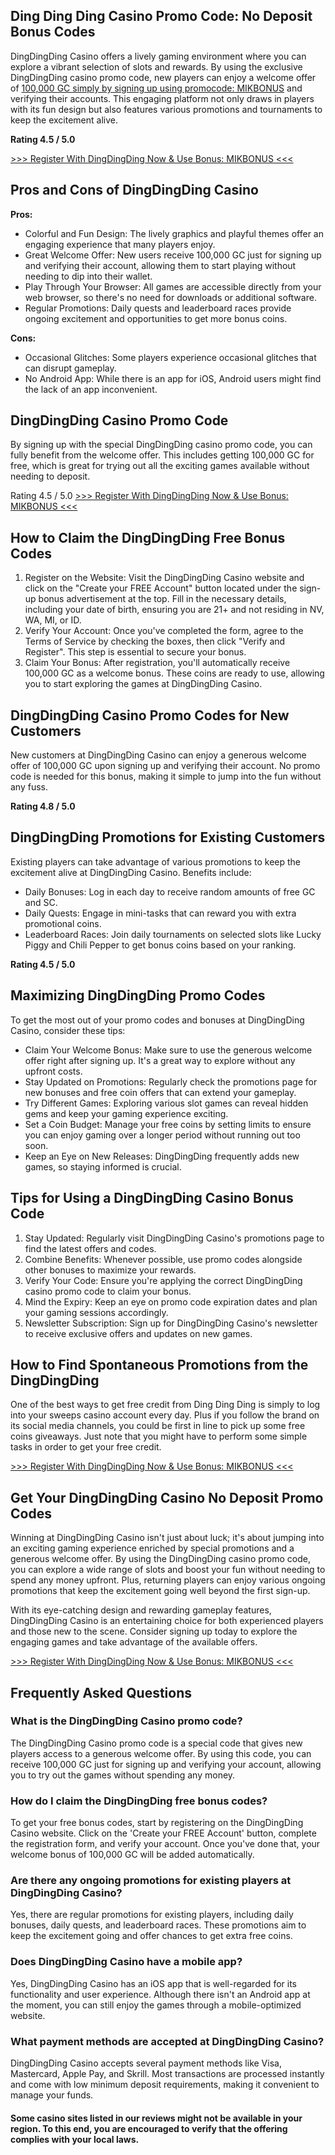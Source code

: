 <h2>Ding Ding Ding Casino Promo Code: No Deposit Bonus Codes </h2>

DingDingDing Casino offers a lively gaming environment where you can explore a vibrant selection of slots and rewards. By using the exclusive DingDingDing casino promo code, new players can enjoy a welcome offer of <a href="https://affiliates.routy.app/route/77731?affid=3353&ts=5003613?pa=github.com&pb=ding_ding_ding_casino_promo_code:_no_deposit_bonus_codes">100,000 GC simply by signing up using promocode: MIKBONUS</a> and verifying their accounts. This engaging platform not only draws in players with its fun design but also features various promotions and tournaments to keep the excitement alive.

<b>Rating 4.5 / 5.0</b>

<a href="https://affiliates.routy.app/route/77731?affid=3353&ts=5003613?pa=github.com&pb=ding_ding_ding_casino_promo_code:_no_deposit_bonus_codes">>>> Register With DingDingDing Now & Use Bonus: MIKBONUS <<<</a>

<h2>Pros and Cons of DingDingDing Casino </h2>

<b>Pros:</b>
<ul>
<li>Colorful and Fun Design: The lively graphics and playful themes offer an engaging experience that many players enjoy.</li>
<li>Great Welcome Offer: New users receive 100,000 GC just for signing up and verifying their account, allowing them to start playing without needing to dip into their wallet.</li>
<li>Play Through Your Browser: All games are accessible directly from your web browser, so there's no need for downloads or additional software.</li>
<li>Regular Promotions: Daily quests and leaderboard races provide ongoing excitement and opportunities to get more bonus coins.</li>
</ul>
<b>Cons:</b>
<ul>
<li>Occasional Glitches: Some players experience occasional glitches that can disrupt gameplay.</li>
<li>No Android App: While there is an app for iOS, Android users might find the lack of an app inconvenient.</li>
</ul>
<h2>DingDingDing Casino Promo Code </h2>

By signing up with the special DingDingDing casino promo code, you can fully benefit from the welcome offer. This includes getting 100,000 GC for free, which is great for trying out all the exciting games available without needing to deposit.

Rating 4.5 / 5.0
<a href="https://affiliates.routy.app/route/77731?affid=3353&ts=5003613?pa=github.com&pb=ding_ding_ding_casino_promo_code:_no_deposit_bonus_codes">>>> Register With DingDingDing Now & Use Bonus: MIKBONUS <<<</a>

<h2>How to Claim the DingDingDing Free Bonus Codes </h2>
<ol>
<li>Register on the Website: Visit the DingDingDing Casino website and click on the "Create your FREE Account" button located under the sign-up bonus advertisement at the top. Fill in the necessary details, including your date of birth, ensuring you are 21+ and not residing in NV, WA, MI, or ID.</li>
<li>Verify Your Account: Once you've completed the form, agree to the Terms of Service by checking the boxes, then click "Verify and Register". This step is essential to secure your bonus.</li>
<li>Claim Your Bonus: After registration, you'll automatically receive 100,000 GC as a welcome bonus. These coins are ready to use, allowing you to start exploring the games at DingDingDing Casino.</li>
</ol>

<h2>DingDingDing Casino Promo Codes for New Customers </h2>

New customers at DingDingDing Casino can enjoy a generous welcome offer of 100,000 GC upon signing up and verifying their account. No promo code is needed for this bonus, making it simple to jump into the fun without any fuss.

<b>Rating 4.8 / 5.0</b>

<h2>DingDingDing Promotions for Existing Customers </h2>

Existing players can take advantage of various promotions to keep the excitement alive at DingDingDing Casino. Benefits include:
<ul>
<li>Daily Bonuses: Log in each day to receive random amounts of free GC and SC.</li>
<li>Daily Quests: Engage in mini-tasks that can reward you with extra promotional coins.</li>
<li>Leaderboard Races: Join daily tournaments on selected slots like Lucky Piggy and Chili Pepper to get bonus coins based on your ranking.</li>
</ul>
<b>Rating 4.5 / 5.0</b>

<h2>Maximizing DingDingDing Promo Codes </h2>

To get the most out of your promo codes and bonuses at DingDingDing Casino, consider these tips:
<ul>
<li>Claim Your Welcome Bonus: Make sure to use the generous welcome offer right after signing up. It's a great way to explore without any upfront costs.</li>
<li>Stay Updated on Promotions: Regularly check the promotions page for new bonuses and free coin offers that can extend your gameplay.</li>
<li>Try Different Games: Exploring various slot games can reveal hidden gems and keep your gaming experience exciting.</li>
<li>Set a Coin Budget: Manage your free coins by setting limits to ensure you can enjoy gaming over a longer period without running out too soon.</li>
<li>Keep an Eye on New Releases: DingDingDing frequently adds new games, so staying informed is crucial.</li>
</ul>
<h2>Tips for Using a DingDingDing Casino Bonus Code </h2>
<ol>
<li>Stay Updated: Regularly visit DingDingDing Casino's promotions page to find the latest offers and codes.</li>
<li>Combine Benefits: Whenever possible, use promo codes alongside other bonuses to maximize your rewards.</li>
<li>Verify Your Code: Ensure you're applying the correct DingDingDing casino promo code to claim your bonus.</li>
<li>Mind the Expiry: Keep an eye on promo code expiration dates and plan your gaming sessions accordingly.</li>
<li>Newsletter Subscription: Sign up for DingDingDing Casino's newsletter to receive exclusive offers and updates on new games.</li>
</ol>
<h2>How to Find Spontaneous Promotions from the DingDingDing</h2>

One of the best ways to get free credit from Ding Ding Ding is simply to log into your sweeps casino account every day. Plus if you follow the brand on its social media channels, you could be first in line to pick up some free coins giveaways. Just note that you might have to perform some simple tasks in order to get your free credit.

<a href="https://affiliates.routy.app/route/77731?affid=3353&ts=5003613?pa=github.com&pb=ding_ding_ding_casino_promo_code:_no_deposit_bonus_codes">>>> Register With DingDingDing Now & Use Bonus: MIKBONUS <<<</a>

<h2>Get Your DingDingDing Casino No Deposit Promo Codes </h2>

Winning at DingDingDing Casino isn't just about luck; it's about jumping into an exciting gaming experience enriched by special promotions and a generous welcome offer. By using the DingDingDing casino promo code, you can explore a wide range of slots and boost your fun without needing to spend any money upfront. Plus, returning players can enjoy various ongoing promotions that keep the excitement going well beyond the first sign-up.

With its eye-catching design and rewarding gameplay features, DingDingDing Casino is an entertaining choice for both experienced players and those new to the scene. Consider signing up today to explore the engaging games and take advantage of the available offers. 

<a href="https://affiliates.routy.app/route/77731?affid=3353&ts=5003613?pa=github.com&pb=ding_ding_ding_casino_promo_code:_no_deposit_bonus_codes">>>> Register With DingDingDing Now & Use Bonus: MIKBONUS <<<</a>

<h2>Frequently Asked Questions </h2>
<h3>What is the DingDingDing Casino promo code? </h3>
The DingDingDing Casino promo code is a special code that gives new players access to a generous welcome offer. By using this code, you can receive 100,000 GC just for signing up and verifying your account, allowing you to try out the games without spending any money.

<h3>How do I claim the DingDingDing free bonus codes? </h3>
To get your free bonus codes, start by registering on the DingDingDing Casino website. Click on the 'Create your FREE Account' button, complete the registration form, and verify your account. Once you've done that, your welcome bonus of 100,000 GC will be added automatically.

<h3>Are there any ongoing promotions for existing players at DingDingDing Casino? </h3>
Yes, there are regular promotions for existing players, including daily bonuses, daily quests, and leaderboard races. These promotions aim to keep the excitement going and offer chances to get extra free coins.

<h3>Does DingDingDing Casino have a mobile app? </h3>
Yes, DingDingDing Casino has an iOS app that is well-regarded for its functionality and user experience. Although there isn't an Android app at the moment, you can still enjoy the games through a mobile-optimized website.

<h3>What payment methods are accepted at DingDingDing Casino? </h3>
DingDingDing Casino accepts several payment methods like Visa, Mastercard, Apple Pay, and Skrill. Most transactions are processed instantly and come with low minimum deposit requirements, making it convenient to manage your funds.
<h4></h4>
<b>Some casino sites listed in our reviews might not be available in your region. To this end, you are encouraged to verify that the offering complies with your local laws.</b>
